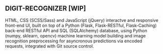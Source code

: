 ## DIGIT-RECOGNIZER \[WIP]

HTML, CSS (SCSS/Sass) and JavaScript (jQuery) interactve and responsive front-end UI, built on top of a Python (Flask, Flask-RESTful, Flask-Caching) back-end RESTful API and SQL (SQLAlchemy) database, using Python (numpy, sklearn, opencv) machine learning model building and image recognition preprocessing for asyncronous predictions via encoded requests, integrated with Git source control.
